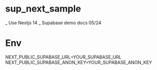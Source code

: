 
# sup_next_sample

_ Use Nextjs 14
_ Supabase demo docs 05/24

# Env
NEXT_PUBLIC_SUPABASE_URL=YOUR_SUPABASE_URL
NEXT_PUBLIC_SUPABASE_ANON_KEY=YOUR_SUPABASE_ANON_KEY
